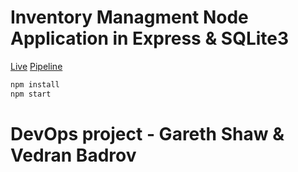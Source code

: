 # Inventory Managment Node Application in Express & SQLite3

[Live](https://54.220.16.241:8443/inventory)
[Pipeline](https://app.circleci.com/pipelines/github/NCIGareth/InventoryCRUD)


```javascript
npm install
npm start
```


# DevOps project - Gareth Shaw & Vedran Badrov
